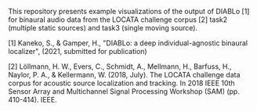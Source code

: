 This repository presents example visualizations of the output of DIABLo [1] for binaural audio data from the LOCATA challenge corpus [2] task2 (multiple static sources) and task3 (single moving source).

[1] Kaneko, S., & Gamper, H., "DIABLo: a deep individual-agnostic binaural localizer", (2021, submitted for publication)

[2] Löllmann, H. W., Evers, C., Schmidt, A., Mellmann, H., Barfuss, H., Naylor, P. A., & Kellermann, W. (2018, July). The LOCATA challenge data corpus for acoustic source localization and tracking. In 2018 IEEE 10th Sensor Array and Multichannel Signal Processing Workshop (SAM) (pp. 410-414). IEEE.
